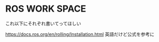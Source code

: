 # ROS WORK SPACE

これ以下にそれぞれ書いてってほしい


https://docs.ros.org/en/rolling/Installation.html
英語だけど公式を参考に
